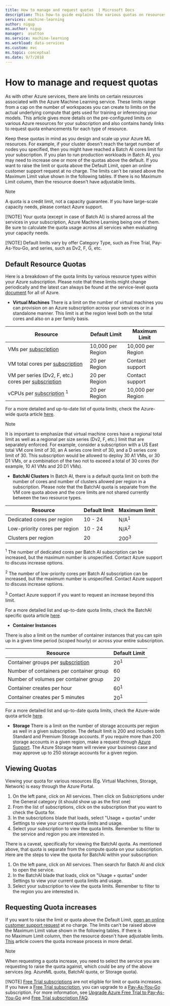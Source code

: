 ```yaml
---
title: How to manage and request quotas  | Microsoft Docs
description: This how-to guide explains the various quotas on resources for Azure Machine Learning and how to view and request more quota.
services: machine-learning
author: nigup
ms.author: nigup
manager:  asutton
ms.service: machine-learning
ms.workload: data-services
ms.custom: mvc
ms.topic: conceptual
ms.date: 9/7/2018
---
```


# How to manage and request quotas

As with other Azure services, there are limits on certain resources associated with the Azure Machine Learning service. These limits range from a cap on the number of workspaces you can create to limits on the actual underlying compute that gets used for training or inferencing your models. This article gives more details on the pre-configured limits on various Azure resources for your subscription and also contains handy links to request quota enhancements for each type of resource.

Keep these quotas in mind as you design and scale up your Azure ML resources. For example, if your cluster doesn't reach the target number of nodes you specified, then you might have reached a Batch AI cores limit for your subscription. If you plan to run production workloads in Batch AI, you may need to increase one or more of the quotas above the default. If you want to raise the limit or quota above the Default Limit, open an online customer support request at no charge. The limits can't be raised above the Maximum Limit value shown in the following tables. If there is no Maximum Limit column, then the resource doesn't have adjustable limits. 

> [!NOTE]
> A quota is a credit limit, not a capacity guarantee. If you have large-scale capacity needs, please contact Azure support.
> 
> [!NOTE]
> Your quota (except in case of Batch AI) is shared across all the services in your subscription, Azure Machine Learning being one of them. Be sure to calculate the quota usage across all services when evaluating your capacity needs.
>
> [!NOTE]
> Default limits vary by offer Category Type, such as Free Trial, Pay-As-You-Go, and series, such as Dv2, F, G, etc.
>
>

## Default Resource Quotas

Here is a breakdown of the quota limits by various resource types within your Azure subscription. Please note that these limits might change periodically and the latest can always be found at the service-level quota [document](https://docs.microsoft.com/en-us/azure/azure-subscription-service-limits/) for all of Azure.

* __Virtual Machines__ 
There is a limit on the number of virtual machines you can provision on an Azure subscription across your services or in a standalone manner. This limit is at the region level both on the total cores and also on a per family basis.

| Resource | Default Limit | Maximum Limit |
| --- | --- | --- |
| VMs per [subscription](../articles/billing-buy-sign-up-azure-subscription.md) |10,000 per Region |10,000 per Region |
| VM total cores per [subscription](../articles/billing-buy-sign-up-azure-subscription.md) |20 per Region | Contact support |
| VM per series (Dv2, F, etc.) cores per [subscription](../articles/billing-buy-sign-up-azure-subscription.md) |20 per Region | Contact support |
| vCPUs per [subscription](../articles/billing-buy-sign-up-azure-subscription.md) <sup>1</sup> |20 per Region|10,000 per Region|

For a more detailed and up-to-date list of quota limits, check the Azure-wide quota article [here](https://docs.microsoft.com/en-us/azure/azure-subscription-service-limits#subscription-limits-1).

> [!NOTE]
> It is important to emphasize that virtual machine cores have a regional total limit as well as a regional per size series (Dv2, F, etc.) limit that are separately enforced. For example, consider a subscription with a US East total VM core limit of 30, an A series core limit of 30, and a D series core limit of 30. This subscription would be allowed to deploy 30 A1 VMs, or 30 D1 VMs, or a combination of the two not to exceed a total of 30 cores (for example, 10 A1 VMs and 20 D1 VMs).
> 
>


* __BatchAI Clusters__ 
In Batch AI, there is a default quota limit on both the number of cores and number of clusters allowed per region in a subscription. Please note that the BatchAI quota is separate from the VM core quota above and the core limits are not shared currently between the two resource types.

| Resource | Default limit | Maximum limit |
| --- | --- | --- |
| Dedicated cores per region | 10 - 24 | N/A<sup>1</sup> |
| Low-priority cores per region | 10 - 24 | N/A<sup>2</sup> |
| Clusters per region | 20 | 200<sup>3</sup> |

<sup>1</sup> The number of dedicated cores per Batch AI subscription can be increased, but the maximum number is unspecified. Contact Azure support to discuss increase options.

<sup>2</sup> The number of low-priority cores per Batch AI subscription can be increased, but the maximum number is unspecified. Contact Azure support to discuss increase options.

<sup>3</sup> Contact Azure support if you want to request an increase beyond this limit.

For a more detailed list and up-to-date quota limits, check the BatchAI specific quota article [here](https://github.com/MicrosoftDocs/azure-docs-pr/blob/release-ga-batch-ai/articles/batch-ai/quota-limits.md).


* __Container Instances__

There is also a limit on the number of container instances that you can spin up in a given time period (scoped hourly) or across your entire subscription.

| Resource | Default Limit |
| --- | :--- |
| Container groups per [subscription](../articles/billing-buy-sign-up-azure-subscription.md) | 20<sup>1</sup> |
| Number of containers per container group | 60 |
| Number of volumes per container group | 20 |
| Container creates per hour |60<sup>1</sup> |
| Container creates per 5 minutes | 20<sup>1</sup> |


For a more detailed list and up-to-date quota limits, check the Azure-wide quota article [here](https://docs.microsoft.com/en-us/azure/azure-subscription-service-limits#subscription-limits-1).


* __Storage__
There is a limit on the number of storage accounts per region as well in a given subscription. The default limit is 200 and includes both Standard and Premium Storage accounts. If you require more than 200 storage accounts in a given region, make a request through [Azure Support](https://ms.portal.azure.com/#blade/Microsoft_Azure_Support/HelpAndSupportBlade/newsupportrequest/). The Azure Storage team will review your business case and may approve up to 250 storage accounts for a given region.


## Viewing Quotas

Viewing your quota for various resources (Eg. Virtual Machines, Storage, Network) is easy through the Azure Portal.

1. On the left pane, click on All services. Then click on Subscriptions under the General category (it should show up as the first one)
2. From the list of subscriptions, click on the subscription that you want to check the Quota for.
3. In the subscriptions blade that loads, select "Usage + quotas" under Settings to view your current quota limits and usage.
4. Select your subscription to view the quota limits. Remember to filter to the service and region you are interested in.

There is a caveat, specifically for viewing the BatchAI quota. As mentioned above, that quota is separate from the compute quota on your subscription. Here are the steps to view the quota for BatchAI within your subscription:

1. On the left pane, click on All services. Then search for Batch AI and click to open the service.
2. In the BatchAI blade that loads, click on "Usage + quotas" under Settings to view your current quota limits and usage.
3. Select your subscription to view the quota limits. Remember to filter to the region you are interested in.


## Requesting Quota increases

If you want to raise the limit or quota above the Default Limit, [open an online customer support request](https://ms.portal.azure.com/#blade/Microsoft_Azure_Support/HelpAndSupportBlade/newsupportrequest/) at no charge. The limits can't be raised above the Maximum Limit value shown in the following tables. If there is no Maximum Limit column, then the resource doesn't have adjustable limits. [This](https://docs.microsoft.com/en-us/azure/azure-resource-manager/resource-manager-quota-errors) article covers the quota increase process in more detail.

> [!NOTE]
> When requesting a quota increase, you need to select the service you are requesting to raise the quota against, which could be any of the above services (eg. AzureML quota, BatchAI quota, or Storage quota). 
>
> [!NOTE]
> [Free Trial subscriptions](https://azure.microsoft.com/offers/ms-azr-0044p) are not eligible for limit or quota increases. If you have a [Free Trial subscription](https://azure.microsoft.com/offers/ms-azr-0044p), you can upgrade to a [Pay-As-You-Go](https://azure.microsoft.com/offers/ms-azr-0003p/) subscription. For more information, see [Upgrade Azure Free Trial to Pay-As-You-Go](billing/billing-upgrade-azure-subscription.md) and  [Free Trial subscription FAQ](https://azure.microsoft.com/free/free-account-faq).
>
